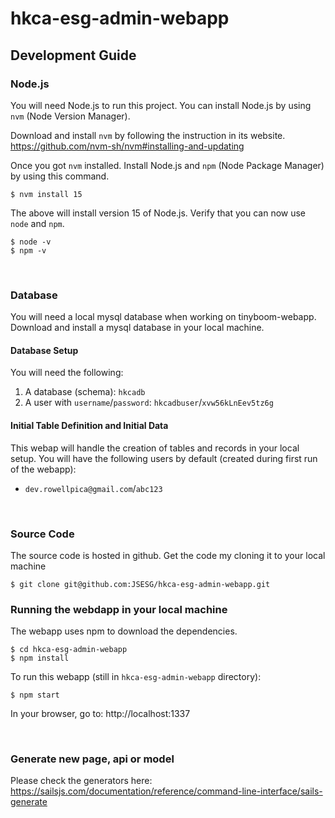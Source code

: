 # hkca-esg-admin-webapp

## Development Guide

### Node.js
You will need Node.js to run this project. You can install Node.js by using `nvm` (Node Version Manager).

Download and install `nvm` by following the instruction in its website.
https://github.com/nvm-sh/nvm#installing-and-updating

Once you got `nvm` installed. Install Node.js and `npm` (Node Package Manager) by using this command.
```
$ nvm install 15
```
The above will install version 15 of Node.js. Verify that you can now use `node` and `npm`.
```
$ node -v
$ npm -v
```

<br>

### Database
You will need a local mysql database when working on tinyboom-webapp.
Download and install a mysql database in your local machine.

#### Database Setup
You will need the following:
1. A database (schema): `hkcadb`
2. A user with `username`/`password`: `hkcadbuser`/`xvw56kLnEev5tz6g`

#### Initial Table Definition and Initial Data
This webap will handle the creation of tables and records in your local setup.
You will have the following users by default (created during first run of the webapp):
- `dev.rowellpica@gmail.com`/`abc123`

<br>

### Source Code
The source code is hosted in github. Get the code my cloning it to your local machine
```
$ git clone git@github.com:JSESG/hkca-esg-admin-webapp.git
```

### Running the webdapp in your local machine
The webapp uses npm to download the dependencies.
```
$ cd hkca-esg-admin-webapp
$ npm install
```

To run this webapp (still in `hkca-esg-admin-webapp` directory):
```
$ npm start
```

In your browser, go to: http://localhost:1337

<br>

### Generate new page, api or model
Please check the generators here: https://sailsjs.com/documentation/reference/command-line-interface/sails-generate
